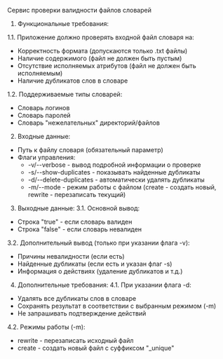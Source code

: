 Сервис проверки валидности файлов словарей

1. Функциональные требования:

1.1. Приложение должно проверять входной файл словаря на:
- Корректность формата (допускаются только .txt файлы)
- Наличие содержимого (файл не должен быть пустым)
- Отсутствие исполняемых атрибутов (файл не должен быть исполняемым)
- Наличие дубликатов слов в словаре

1.2. Поддерживаемые типы словарей:
- Словарь логинов
- Словарь паролей
- Словарь "нежелательных" директорий/файлов

2. Входные данные:
- Путь к файлу словаря (обязательный параметр)
- Флаги управления:
  * -v/--verbose - вывод подробной информации о проверке
  * -s/--show-duplicates - показывать найденные дубликаты
  * -d/--delete-duplicates - автоматически удалять дубликаты
  * -m/--mode - режим работы с файлом (create - создать новый, rewrite - перезаписать текущий)

3. Выходные данные:
3.1. Основной вывод:
- Строка "true" - если словарь валиден
- Строка "false" - если словарь невалиден

3.2. Дополнительный вывод (только при указании флага -v):
- Причины невалидности (если есть)
- Найденные дубликаты (если есть и указан флаг -s)
- Информация о действиях (удаление дубликатов и т.д.)

4. Дополнительные требования:
4.1. При указании флага -d:
- Удалять все дубликаты слов в словаре
- Сохранять результат в соответствии с выбранным режимом (-m)
- Не запрашивать подтверждение действий

4.2. Режимы работы (-m):
- rewrite - перезаписать исходный файл
- create - создать новый файл с суффиксом "_unique"
